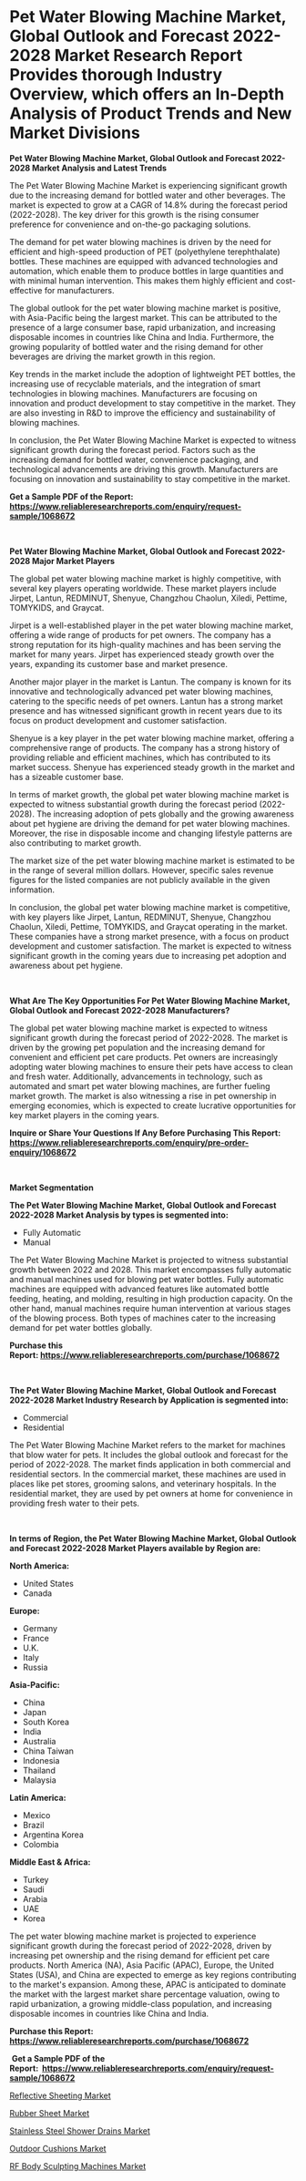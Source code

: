 <p><h1>Pet Water Blowing Machine Market, Global Outlook and Forecast 2022-2028 Market Research Report Provides thorough Industry Overview, which offers an In-Depth Analysis of Product Trends and New Market Divisions</h1></p><p><strong>Pet Water Blowing Machine Market, Global Outlook and Forecast 2022-2028 Market Analysis and Latest Trends</strong></p>
<p><p>The Pet Water Blowing Machine Market is experiencing significant growth due to the increasing demand for bottled water and other beverages. The market is expected to grow at a CAGR of 14.8% during the forecast period (2022-2028). The key driver for this growth is the rising consumer preference for convenience and on-the-go packaging solutions.</p><p>The demand for pet water blowing machines is driven by the need for efficient and high-speed production of PET (polyethylene terephthalate) bottles. These machines are equipped with advanced technologies and automation, which enable them to produce bottles in large quantities and with minimal human intervention. This makes them highly efficient and cost-effective for manufacturers.</p><p>The global outlook for the pet water blowing machine market is positive, with Asia-Pacific being the largest market. This can be attributed to the presence of a large consumer base, rapid urbanization, and increasing disposable incomes in countries like China and India. Furthermore, the growing popularity of bottled water and the rising demand for other beverages are driving the market growth in this region.</p><p>Key trends in the market include the adoption of lightweight PET bottles, the increasing use of recyclable materials, and the integration of smart technologies in blowing machines. Manufacturers are focusing on innovation and product development to stay competitive in the market. They are also investing in R&D to improve the efficiency and sustainability of blowing machines.</p><p>In conclusion, the Pet Water Blowing Machine Market is expected to witness significant growth during the forecast period. Factors such as the increasing demand for bottled water, convenience packaging, and technological advancements are driving this growth. Manufacturers are focusing on innovation and sustainability to stay competitive in the market.</p></p>
<p><strong>Get a Sample PDF of the Report:&nbsp; <a href="https://www.reliableresearchreports.com/enquiry/request-sample/1068672">https://www.reliableresearchreports.com/enquiry/request-sample/1068672</a></strong></p>
<p>&nbsp;</p>
<p><strong>Pet Water Blowing Machine Market, Global Outlook and Forecast 2022-2028 Major Market Players</strong></p>
<p><p>The global pet water blowing machine market is highly competitive, with several key players operating worldwide. These market players include Jirpet, Lantun, REDMINUT, Shenyue, Changzhou Chaolun, Xiledi, Pettime, TOMYKIDS, and Graycat.</p><p>Jirpet is a well-established player in the pet water blowing machine market, offering a wide range of products for pet owners. The company has a strong reputation for its high-quality machines and has been serving the market for many years. Jirpet has experienced steady growth over the years, expanding its customer base and market presence.</p><p>Another major player in the market is Lantun. The company is known for its innovative and technologically advanced pet water blowing machines, catering to the specific needs of pet owners. Lantun has a strong market presence and has witnessed significant growth in recent years due to its focus on product development and customer satisfaction.</p><p>Shenyue is a key player in the pet water blowing machine market, offering a comprehensive range of products. The company has a strong history of providing reliable and efficient machines, which has contributed to its market success. Shenyue has experienced steady growth in the market and has a sizeable customer base.</p><p>In terms of market growth, the global pet water blowing machine market is expected to witness substantial growth during the forecast period (2022-2028). The increasing adoption of pets globally and the growing awareness about pet hygiene are driving the demand for pet water blowing machines. Moreover, the rise in disposable income and changing lifestyle patterns are also contributing to market growth.</p><p>The market size of the pet water blowing machine market is estimated to be in the range of several million dollars. However, specific sales revenue figures for the listed companies are not publicly available in the given information.</p><p>In conclusion, the global pet water blowing machine market is competitive, with key players like Jirpet, Lantun, REDMINUT, Shenyue, Changzhou Chaolun, Xiledi, Pettime, TOMYKIDS, and Graycat operating in the market. These companies have a strong market presence, with a focus on product development and customer satisfaction. The market is expected to witness significant growth in the coming years due to increasing pet adoption and awareness about pet hygiene.</p></p>
<p>&nbsp;</p>
<p><strong>What Are The Key Opportunities For Pet Water Blowing Machine Market, Global Outlook and Forecast 2022-2028 Manufacturers?</strong></p>
<p><p>The global pet water blowing machine market is expected to witness significant growth during the forecast period of 2022-2028. The market is driven by the growing pet population and the increasing demand for convenient and efficient pet care products. Pet owners are increasingly adopting water blowing machines to ensure their pets have access to clean and fresh water. Additionally, advancements in technology, such as automated and smart pet water blowing machines, are further fueling market growth. The market is also witnessing a rise in pet ownership in emerging economies, which is expected to create lucrative opportunities for key market players in the coming years.</p></p>
<p><strong>Inquire or Share Your Questions If Any Before Purchasing This Report: <a href="https://www.reliableresearchreports.com/enquiry/pre-order-enquiry/1068672">https://www.reliableresearchreports.com/enquiry/pre-order-enquiry/1068672</a></strong></p>
<p>&nbsp;</p>
<p><strong>Market Segmentation</strong></p>
<p><strong>The Pet Water Blowing Machine Market, Global Outlook and Forecast 2022-2028 Market Analysis by types is segmented into:</strong></p>
<p><ul><li>Fully Automatic</li><li>Manual</li></ul></p>
<p><p>The Pet Water Blowing Machine Market is projected to witness substantial growth between 2022 and 2028. This market encompasses fully automatic and manual machines used for blowing pet water bottles. Fully automatic machines are equipped with advanced features like automated bottle feeding, heating, and molding, resulting in high production capacity. On the other hand, manual machines require human intervention at various stages of the blowing process. Both types of machines cater to the increasing demand for pet water bottles globally.</p></p>
<p><strong>Purchase this Report:&nbsp;<a href="https://www.reliableresearchreports.com/purchase/1068672">https://www.reliableresearchreports.com/purchase/1068672</a></strong></p>
<p>&nbsp;</p>
<p><strong>The Pet Water Blowing Machine Market, Global Outlook and Forecast 2022-2028 Market Industry Research by Application is segmented into:</strong></p>
<p><ul><li>Commercial</li><li>Residential</li></ul></p>
<p><p>The Pet Water Blowing Machine Market refers to the market for machines that blow water for pets. It includes the global outlook and forecast for the period of 2022-2028. The market finds application in both commercial and residential sectors. In the commercial market, these machines are used in places like pet stores, grooming salons, and veterinary hospitals. In the residential market, they are used by pet owners at home for convenience in providing fresh water to their pets.</p></p>
<p>&nbsp;</p>
<p><strong>In terms of Region, the Pet Water Blowing Machine Market, Global Outlook and Forecast 2022-2028 Market Players available by Region are:</strong></p>
<p>
    <p> <strong> North America: </strong>
        <ul>
            <li>United States</li>
            <li>Canada</li>
        </ul>
        </p> 
    <p> <strong> Europe: </strong>
        <ul>
            <li>Germany</li>
            <li>France</li>
            <li>U.K.</li>
            <li>Italy</li>
            <li>Russia</li>
        </ul>
        </p> 
    <p> <strong> Asia-Pacific: </strong>
        <ul>
            <li>China</li>
            <li>Japan</li>
            <li>South Korea</li>
            <li>India</li>
            <li>Australia</li>
            <li>China Taiwan</li>
            <li>Indonesia</li>
            <li>Thailand</li>
            <li>Malaysia</li>
        </ul>
        </p> 
    <p> <strong> Latin America: </strong>
        <ul>
            <li>Mexico</li>
            <li>Brazil</li>
            <li>Argentina Korea</li>
            <li>Colombia</li>
        </ul>
        </p> 
    <p> <strong> Middle East & Africa: </strong>
        <ul>
            <li>Turkey</li>
            <li>Saudi</li>
            <li>Arabia</li>
            <li>UAE</li>
            <li>Korea</li>
        </ul>
    </p>
    </p>
<p><p>The pet water blowing machine market is projected to experience significant growth during the forecast period of 2022-2028, driven by increasing pet ownership and the rising demand for efficient pet care products. North America (NA), Asia Pacific (APAC), Europe, the United States (USA), and China are expected to emerge as key regions contributing to the market's expansion. Among these, APAC is anticipated to dominate the market with the largest market share percentage valuation, owing to rapid urbanization, a growing middle-class population, and increasing disposable incomes in countries like China and India.</p></p>
<p><strong>Purchase this Report: <a href="https://www.reliableresearchreports.com/purchase/1068672">https://www.reliableresearchreports.com/purchase/1068672</a></strong></p>
<p>&nbsp;<strong>Get a Sample PDF of the Report:&nbsp;&nbsp;<a href="https://www.reliableresearchreports.com/enquiry/request-sample/1068672">https://www.reliableresearchreports.com/enquiry/request-sample/1068672</a></strong></p>
<p><strong></strong></p>
<p><p><a href="https://medium.com/@abhishekreliable23/reflective-sheeting-market-size-growth-forecast-2023-2030-24b1f91be753">Reflective Sheeting Market</a></p><p><a href="https://medium.com/@robinsinghrp23/rubber-sheet-market-size-growth-forecast-2023-2030-c5b93a551bfd">Rubber Sheet Market</a></p><p><a href="https://www.linkedin.com/pulse/stainless-steel-shower-drains-market-size-share-global-analysis-h13gf/">Stainless Steel Shower Drains Market</a></p><p><a href="https://www.linkedin.com/pulse/outdoor-cushions-market-size-2023-2030-global-industrial-analysis-tq7lf/">Outdoor Cushions Market</a></p><p><a href="https://www.reportprime.com/rf-body-sculpting-machines-r8902">RF Body Sculpting Machines Market</a></p></p>